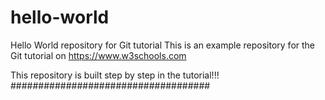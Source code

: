 # hello-world
Hello World repository for Git tutorial
This is an example repository for the Git tutorial on https://www.w3schools.com

This repository is built step by step in the tutorial!!!
####################################
 